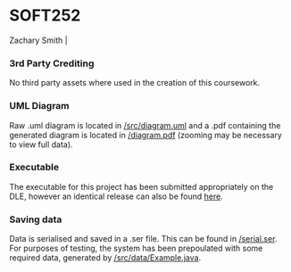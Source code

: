 # SOFT252
Zachary Smith   | <student ID>

### 3rd Party Crediting
No third party assets where used in the creation of this coursework.

### UML Diagram
Raw .uml diagram is located in [/src/diagram.uml](/src/diagram.uml) and a .pdf containing the generated diagram is located in [/diagram.pdf](/diagram.pdf) (zooming may be necessary to view full data).

### Executable
The executable for this project has been submitted appropriately on the DLE, however an identical release can also be found [here](https://github.com/Cutwell/SOFT252/releases).

### Saving data
Data is serialised and saved in a .ser file. This can be found in [/serial.ser](/serial.ser). For purposes of testing, the system has been prepoulated with some required data, generated by [/src/data/Example.java](/src/data/Example.java).

